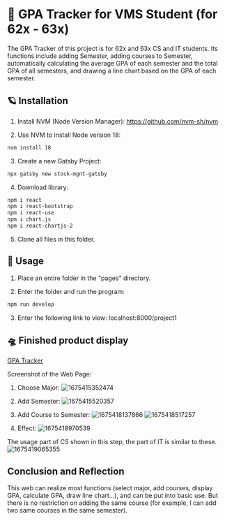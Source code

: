 # 🚀 GPA Tracker for VMS Student (for 62x - 63x)

The GPA Tracker of this project is for 62x and 63x CS and IT students. Its functions include adding Semester, adding courses to Semester, automatically calculating the average GPA of each semester and the total GPA of all semesters, and drawing a line chart based on the GPA of each semester.

## 🪐 Installation

1. Install NVM (Node Version Manager):
   https://github.com/nvm-sh/nvm

2. Use NVM to install Node version 18:
```bash
nvm install 18
```

3. Create a new Gatsby Project:
```bash
npx gatsby new stock-mgnt-gatsby
```

4. Download library:
```bash
npm i react
npm i react-bootstrap
npm i react-use
npm i chart.js
npm i react-chartjs-2
```

5. Clone all files in this folder.

## 🌠 Usage

1. Place an entire folder in the "pages" directory.

2. Enter the folder and run the program:
```bash
npm run develop
```

3. Enter the following link to view: localhost:8000/project1

## 🛸 Finished product display

[GPA Tracker](https://yeeeehao.github.io/project1/)

Screenshot of the Web Page:

1. Choose Major:
![1675415352474](https://user-images.githubusercontent.com/118656659/216558914-255b07d2-3efb-418a-945a-f3c4515ac82e.png)

2. Add Semester:
![1675415520357](https://user-images.githubusercontent.com/118656659/216559529-d6c02e94-8d39-44c6-bc17-64e762cb4b9c.png)

3. Add Course to Semester:
![1675418137866](https://user-images.githubusercontent.com/118656659/216571093-edad34eb-6d12-4764-a0f8-e1cc851269b5.png)
![1675418517257](https://user-images.githubusercontent.com/118656659/216571393-299b1c98-124c-4262-bbf5-4fcf9710e424.png)

4. Effect:
![1675418970539](https://user-images.githubusercontent.com/118656659/216572948-08d39b54-c47b-495a-b306-5ed74d41193e.png)

The usage part of CS shown in this step, the part of IT is similar to these.
![1675419065355](https://user-images.githubusercontent.com/118656659/216573305-13fc64c1-5624-4592-bc8b-21a70e492a46.png)

## Conclusion and Reflection
This web can realize most functions (select major, add courses, display GPA, calculate GPA, draw line chart...), and can be put into basic use.
But there is no restriction on adding the same course (for example, I can add two same courses in the same semester).
